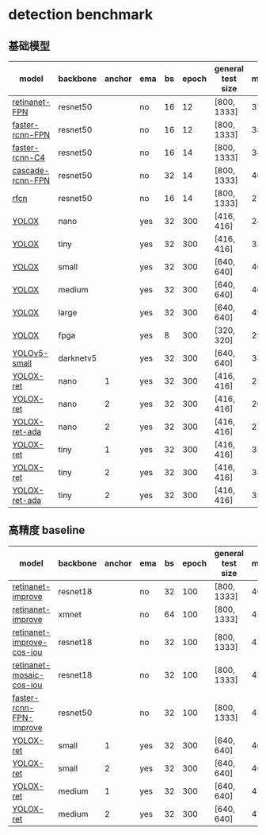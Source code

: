 # detection benchmark
## 基础模型 
| model                   | backbone            | anchor | ema | bs | epoch | general test size | mAP                     | model |
| ----------------------- | ------------------- | ------ | --- | -- | ----- | ----------------- | ----------------------- | ----- |
| [retinanet-FPN](https://gitlab.bj.sensetime.com/spring2/united-perception/-/blob/master/configs/det/retinanet/retinanet-r50_1x.yaml)           | resnet50            |        | no  | 16 | 12    | [800, 1333]       | 37.0                    | [ckpt](http://spring.sensetime.com/dropadmin/$/CECfp.pth)  |
| [faster-rcnn-FPN](https://gitlab.bj.sensetime.com/spring2/united-perception/-/blob/master/configs/det/faster_rcnn/faster_rcnn_r50_fpn_1x.yaml)         | resnet50            |        | no  | 16 | 12    | [800, 1333]       | 38.2                    | [ckpt](http://spring.sensetime.com/dropadmin/$/ERfaT.pth)  |
| [faster-rcnn-C4](https://gitlab.bj.sensetime.com/spring2/united-perception/-/blob/master/configs/det/faster_rcnn/faster_rcnn_r50_C4_1x.yaml)          | resnet50            |        | no  | 16 | 14    | [800, 1333]       | 34.4                    | [ckpt](http://spring.sensetime.com/dropadmin/$/rBC6E.pth)  |
| [cascade-rcnn-FPN](https://gitlab.bj.sensetime.com/spring2/united-perception/-/blob/dev/configs/det/cascade_rcnn/cascade-rcnn-R50-FPN-1x.yaml)          | resnet50            |        | no  | 32 | 14    | [800, 1333]       | 40.9                    | [ckpt]()  |
| [rfcn](https://gitlab.bj.sensetime.com/spring2/united-perception/-/blob/dev/configs/det/rfcn/rfcn-R50-1x.yaml)                    | resnet50            |        | no  | 16 | 14    | [800, 1333]       | 27.7                    |       |
| [YOLOX](https://gitlab.bj.sensetime.com/spring2/united-perception/-/blob/master/configs/det/yolox/yolox_nano.yaml)                   | nano                |        | yes | 32 | 300   | [416, 416]        | 24.8                    | [ckpt](http://spring.sensetime.com/dropadmin/$/9a3cP.pth)  |
| [YOLOX](https://gitlab.bj.sensetime.com/spring2/united-perception/-/blob/master/configs/det/yolox/yolox_tiny.yaml)                   | tiny                |        | yes | 32 | 300   | [416, 416]        | 33.0                    | [ckpt](http://spring.sensetime.com/dropadmin/$/KPNxX.pth)  |
| [YOLOX](https://gitlab.bj.sensetime.com/spring2/united-perception/-/blob/master/configs/det/yolox/yolox_small.yaml)                   | small               |        | yes | 32 | 300   | [640, 640]        | 40.4                    | [ckpt](http://spring.sensetime.com/dropadmin/$/vprlV.pth)  |
| [YOLOX](https://gitlab.bj.sensetime.com/spring2/united-perception/-/blob/master/configs/det/yolox/yolox_medium.yaml)                   | medium              |        | yes | 32 | 300   | [640, 640]        | 46.9                    | [ckpt](http://spring.sensetime.com/dropadmin/$/itSSw.pth)  |
| [YOLOX](https://gitlab.bj.sensetime.com/spring2/united-perception/-/blob/master/configs/det/yolox/yolox_large.yaml)                   | large               |        | yes | 32 | 300   | [640, 640]        | 49.9                    | [ckpt](http://spring.sensetime.com/dropadmin/$/9rJVP.pth)  |
| [YOLOX](https://gitlab.bj.sensetime.com/spring2/united-perception/-/blob/eod/configs/det/yolox/yolox_fpga.yaml)                   | fpga               |        | yes | 8 | 300   | [320, 320]        | 29.2                      | [ckpt](http://spring.sensetime.com/dropadmin/$/KPNxX.pth)  |
| [YOLOv5-small](https://gitlab.bj.sensetime.com/spring2/united-perception/-/blob/dev/configs/det/yolov5/yolov5_small_silu.yaml)            | darknetv5           |        | yes | 32 | 300   | [640, 640]        | 37.4                    | [ckpt](http://spring.sensetime.com/dropadmin/$/r9LwV.pth)  |
| [YOLOX-ret](https://gitlab.bj.sensetime.com/spring2/united-perception/-/blob/master/configs/det/retinanet/yolox_n_ret_a1_comloc.yaml)               | nano                |   1    | yes | 32 | 300   | [416, 416]        | 25.8                    | [ckpt](http://spring.sensetime.com/dropadmin/$/e81RM.pth)  |
| [YOLOX-ret](https://gitlab.bj.sensetime.com/spring2/united-perception/-/blob/master/configs/det/retinanet/yolox_n_ret_a2_comloc.yaml)               | nano                |   2    | yes | 32 | 300   | [416, 416]        | 26.4                    | [ckpt](http://spring.sensetime.com/dropadmin/$/zC1B4.pth)  |
| [YOLOX-ret-ada](https://gitlab.bj.sensetime.com/spring2/united-perception/-/blob/master/configs/det/retinanet/yolox_n_ret_a2_comloc_ada.yaml)           | nano                |   2    | yes | 32 | 300   | [416, 416]        | 27.2                    | [ckpt](http://spring.sensetime.com/dropadmin/$/qPxNB.pth)  |
| [YOLOX-ret](https://gitlab.bj.sensetime.com/spring2/united-perception/-/blob/master/configs/det/retinanet/yolox_t_ret_a1_comloc.yaml)               | tiny                |   1    | yes | 32 | 300   | [416, 416]        | 33.6                    | [ckpt](http://spring.sensetime.com/dropadmin/$/CyQFP.pth)  |
| [YOLOX-ret](https://gitlab.bj.sensetime.com/spring2/united-perception/-/blob/master/configs/det/retinanet/yolox_t_ret_a2_comloc.yaml)               | tiny                |   2    | yes | 32 | 300   | [416, 416]        | 33.8                    | [ckpt](http://spring.sensetime.com/dropadmin/$/idfq4.pth)  |
| [YOLOX-ret-ada](https://gitlab.bj.sensetime.com/spring2/united-perception/-/blob/master/configs/det/retinanet/yolox_t_ret_a2_comloc_ada.yaml)           | tiny                |   2    | yes | 32 | 300   | [416, 416]        | 35.4                    | [ckpt](http://spring.sensetime.com/dropadmin/$/Y9iFH.pth)  |

## 高精度 baseline
| model                   | backbone            | anchor | ema | bs | epoch | general test size | mAP                     | model |
| ----------------------- | ------------------- | ------ | --- | -- | ----- | ----------------- | ----------------------- | ----- |
| [retinanet-improve](https://gitlab.bj.sensetime.com/spring2/united-perception/-/blob/master/configs/det/retinanet/retinanet-r18-improve.yaml)       | resnet18            |        | no  | 32 | 100   | [800, 1333]       | 40.7                    | [ckpt](http://spring.sensetime.com/dropadmin/$/5wKwC.pth)  |
| [retinanet-improve](https://gitlab.bj.sensetime.com/spring2/united-perception/-/blob/dev/configs/det/retinanet/retinanet-xmnet-improve.yaml)           | xmnet            |        | no  | 64 | 100    | [800, 1333]       | 41.5                    | [ckpt](http://spring.sensetime.com/dropadmin/$/fTdDU.pth)  |
| [retinanet-improve-cos-iou](https://gitlab.bj.sensetime.com/spring2/united-perception/-/blob/master/configs/det/retinanet/retinanet-r18-improve_cos_iou.yaml)| resnet18           |        | no  | 32 | 100   | [800, 1333]       | 41.3                    |    [ckpt](http://spring.sensetime.com/dropadmin/$/wpheE.pth)   |
| [retinanet-mosaic-cos-iou](https://gitlab.bj.sensetime.com/spring2/united-perception/-/blob/master/configs/det/retinanet/retinanet-r18_mosiac_cos_ema_iou.yaml)| resnet18            |        | no  | 32 | 100   | [800, 1333]       | 42.4                    |  [ckpt](http://spring.sensetime.com/dropadmin/$/Qag4T.pth)   |
| [faster-rcnn-FPN-improve](https://gitlab.bj.sensetime.com/spring2/united-perception/-/blob/master/configs/det/faster_rcnn/faster_rcnn_r50_fpn_improve.yaml) | resnet50            |        | no  | 32 | 100   | [800, 1333]       | 43.5                    | [ckpt](http://spring.sensetime.com/dropadmin/$/Dkk6a.pth)  |
| [YOLOX-ret](https://gitlab.bj.sensetime.com/spring2/united-perception/-/blob/master/configs/det/retinanet/yolox_s_ret_a1_comloc.yaml)               | small               |   1    | yes | 32 | 300   | [640, 640]        | 40.4                    | [ckpt](http://spring.sensetime.com/dropadmin/$/en6XT.pth)  |
| [YOLOX-ret](https://gitlab.bj.sensetime.com/spring2/united-perception/-/blob/master/configs/det/retinanet/yolox_s_ret_a2_comloc.yaml)               | small               |   2    | yes | 32 | 300   | [640, 640]        | 40.7                    | [ckpt](http://spring.sensetime.com/dropadmin/$/RolEg.pth)  |
| [YOLOX-ret](https://gitlab.bj.sensetime.com/spring2/united-perception/-/blob/master/configs/det/retinanet/yolox_m_ret_a1_comloc.yaml)               | medium              |   1    | yes | 32 | 300   | [640, 640]        | 47.0                    | [ckpt](http://spring.sensetime.com/dropadmin/$/zLN4c.pth)  |
| [YOLOX-ret](https://gitlab.bj.sensetime.com/spring2/united-perception/-/blob/master/configs/det/retinanet/yolox_m_ret_a2_comloc.yaml)               | medium              |   2    | yes | 32 | 300   | [640, 640]        | 47.4                    | [ckpt](http://spring.sensetime.com/dropadmin/$/XxL3k.pth)  |
